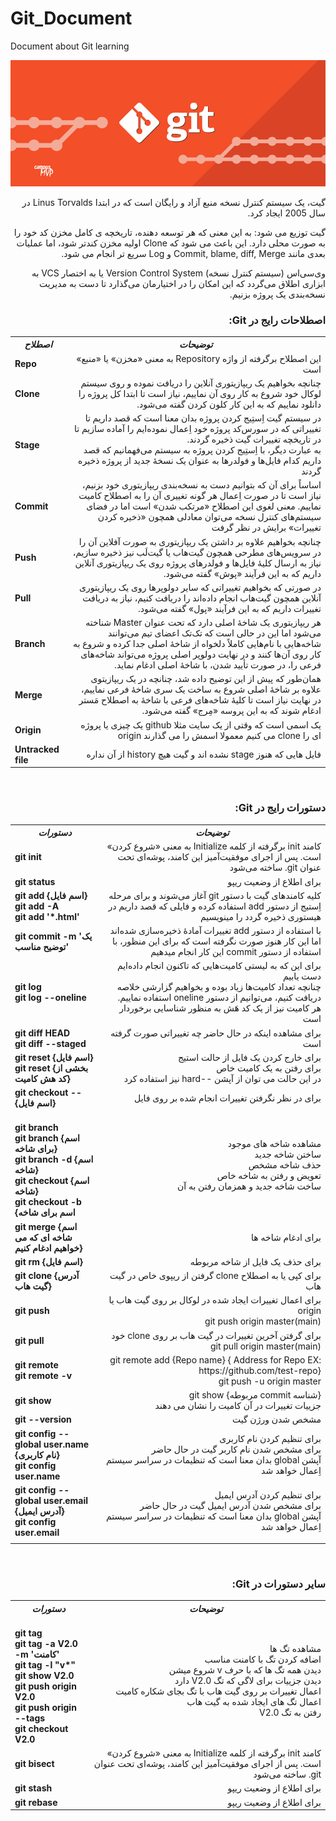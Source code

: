# Git_Document
Document about Git learning
 
<p align="center">
 <img alt="Git-Logo" src="image/git.png">
</p>

<p dir=rtl>
  گیت، یک سیستم کنترل نسخه منبع آزاد و رایگان است که در ابتدا Linus Torvalds  در سال 2005 ایجاد کرد.
</p>
<p dir=rtl>
گیت توزیع می شود: به این معنی که هر توسعه دهنده، تاریخچه ی کامل مخزن کد خود را به صورت محلی دارد. این باعث می شود که Clone اولیه مخزن کندتر شود، اما عملیات بعدی مانند Commit, blame, diff, Merge و Log سریع تر انجام می شود.
 </p>
 <p dir=rtl>
وی‌سی‌اس (سیستم کنترل نسخه) Version Control System یا به اختصار VCS به ابزاری اطلاق می‌گردد که این امکان را در اختیارمان می‌گذارد تا دست به مدیریت نسخه‌‌بندی یک پروژه بزنیم.
  </p>


<h3 dir=rtl>
  اصطلاحات رایج در Git:
</h3>

<table>
  <tr>
    <th><b><i>اصطلاح</i></b></th>
    <th><b><i>توضیحات</i></b></th>
  </tr>
  <tr>
    <td><b>Repo</b></td>
    <td dir=rtl>این اصطلاح برگرفته از واژه Repository به معنی «مخزن» یا «منبع» است</td>
  </tr>
  <tr>
    <td><b>Clone</b></td>
    <td dir=rtl> چنانچه بخواهیم یک ریپازیتوری آنلاین را دریافت نموده و روی سیستم لوکال خود شروع به کار روی آن نماییم، نیاز است تا ابتدا کل پروژه را دانلود نماییم که به این کار کلون کردن گفته می‌شود. </td>
  </tr>
  <tr>
    <td><b>Stage</b></td>
    <td dir=rtl>در سیستم گیت اِستِیج کردن پروژه بدان معنا است که قصد داریم تا تغییراتی که در سورس‌کد پروژه خود اِعمال نموده‌ایم را آماده سازیم تا در تاریخچه تغییرات گیت ذخیره گردند. </br>به عبارت دیگر، با اِستِیج کردن پروژه به سیستم می‌فهمانیم که قصد داریم کدام فایل‌ها و فولدرها به عنوان یک نسخهٔ جدید از پروژه ذخیره گردند</td>
  </tr>
  <tr>
    <td><b>Commit</b></td>
    <td dir=rtl> اساساً برای آن که بتوانیم دست به نسخه‌بندی ریپازیتوری خود بزنیم، نیاز است تا در صورت اِعمال هر گونه تغییری آن را به اصطلاح کامیت نماییم. معنی لغوی این اصطلاح «مرتکب شدن» است اما در فضای سیستم‌های کنترل نسخه می‌توان معادلی همچون «ذخیره کردن تغییرات» برایش در نظر گرفت </td>
  </tr>
  <tr>
    <td><b>Push</b></td>
    <td dir=rtl>چنانچه بخواهیم علاوه بر داشتن یک ریپازیتوری به صورت آفلاین آن را در سرویس‌های مطرحی همچون گیت‌هاب یا گیت‌لَب نیز ذخیره‌ سازیم،‌ نیاز به ارسال کلیهٔ‌ فایل‌ها و فولدرهای پروژه روی یک ریپازیتوری آنلاین داریم که به این فرآیند «پوش» گفته می‌شود.</td>
  </tr>
  <tr>
    <td><b>Pull</b></td>
    <td dir=rtl>  در صورتی که بخواهیم تغییراتی که سایر دولوپرها روی یک ریپازیتوری آنلاین همچون گیت‌هاب انجام داده‌اند را دریافت کنیم، نیاز به دریافت تغییرات داریم که به این فرآیند «پول» گفته می‌شود. </td>
  </tr>
    <tr>
    <td><b>Branch</b></td>
    <td dir=rtl> هر ریپازیتوری یک شاخهٔ اصلی دارد که تحت عنوان Master شناخته می‌شود اما این در حالی است که تک‌تک اعضای تیم می‌توانند شاخه‌هایی با نام‌هایی کاملاً دلخواه از شاخهٔ اصلی جدا کرده و شروع به کار روی آن‌ها کنند و در نهایت دولوپر اصلی پروژه می‌تواند شاخه‌های فرعی را، در صورت تأیید شدن، با شاخهٔ اصلی ادغام نماید. </td>
  </tr>
    </tr>
    <tr>
    <td><b>Merge</b></td>
    <td dir=rtl>  همان‌طور که پیش از این توضیح داده شد، چنانچه در یک ریپازیتوی علاوه بر شاخهٔ اصلی شروع به ساخت یک سری شاخهٔ‌ فرعی نماییم،‌ در نهایت نیاز است تا کلیهٔ شاخه‌‌های فرعی با شاخهٔ به اصطلاح مَستر ادغام شوند که به این پروسه «مِرج» گفته می‌شود. </td>
  </tr>
  <tr>
    <td><b>Origin</b></td>
    <td dir=rtl> یک اسمی است که وقتی از یک سایت مثلا github یک چیزی یا پروژه ای را clone می کنیم معمولا اسمش را می گذارند origin </td>
  </tr>
    <tr>
    <td><b>Untracked file</b></td>
    <td dir=rtl> فایل هایی که هنوز stage نشده اند و گیت هیچ history از آن نداره </td>
  </tr>
</table>

</br>
<h3 dir=rtl>
  دستورات رایج در Git:
</h3>

<table>
  <tr>
    <th><b><i>دستورات</i></b></th>
    <th><b><i>توضیحات</i></b></th>
  </tr>
  <tr>
    <td><b>git init</b></td>
    <td dir=rtl> کامند init برگرفته از کلمه Initialize به معنی «شروع کردن» است. پس از اجرای موفقیت‌آمیز این کامند،‌ پوشه‌ای تحت عنوان git. ساخته می‌شود </td>
  </tr>
  <tr>
    <td><b>git status</b></td>
    <td dir=rtl> برای اطلاع از وضعیت ریپو  </td>
  </tr>
  <tr>
    <td><b>git add {اسم فایل} </br> git add -A </br> git add '*.html'</b></td>
    <td dir=rtl> کلیه کامندهای گیت با دستور git آغاز می‌شوند و برای مرحله اِستیج از دستور add استفاده کرده و فایلی که قصد داریم در هیستوری ذخیره گردد را مینویسیم </td>
  </tr>
   <tr>
    <td><b>git commit -m 'یک توضیح مناسب'</b></td>
    <td dir=rtl> با استفاده از دستور add تغییرات آمادهٔ ذخیره‌سازی شده‌اند اما این کار هنوز صورت نگرفته است که برای این منظور، با استفاده از دستور commit این کار انجام میدهیم </td>
  </tr>
  <tr>
    <td><b>git log </br> git log --oneline</b></td>
    <td dir=rtl>برای این که به لیستی کامیت‌هایی که تاکنون انجام داده‌ایم دست یابیم </br> چنانچه تعداد کامیت‌ها زیاد بوده و بخواهیم گزارشی خلاصه دریافت کنیم، می‌توانیم از دستور oneline استفاده نماییم. </br> هر کامیت نیز از یک کد هَش به منظور شناسایی برخوردار است </td>
  </tr>
  <tr>
    <td><b>git diff HEAD </br> git diff --staged</b></td>
    <td dir=rtl> برای مشاهده اینکه در حال حاضر چه تغییراتی صورت گرفته است </td>
  </tr>
      <tr>
    <td><b>git reset {اسم فایل} </br> git reset {بخشی از کد هش کامیت} </br></b></td>
    <td dir=rtl> برای خارج کردن یک فایل از حالت استیج </br> برای رفتن به یک کامیت خاص </br> در این حالت می توان از آپشن --hard نیز استفاده کرد </td>
  </tr>
  </tr>
      <tr>
    <td><b>git checkout -- {اسم فایل} </b></td>
    <td dir=rtl> برای در نظر نگرفتن تغییرات انجام شده بر روی فایل </td>
  </tr>
  <tr>
    <td><b></br>git branch </br> git branch {اسم برای شاخه} </br> git branch -d {اسم شاخه} </br> git checkout {اسم شاخه} </br> git checkout -b {اسم برای شاخه </b></td>
    <td dir=rtl> مشاهده شاخه های موجود </br> ساختن شاخه جدید </br> حذف شاخه مشخص </br> تعویض و رفتن به شاخه خاص </br> ساخت شاخه جدید و همزمان رفتن به آن </td>
  </tr>
  <tr>
    <td><b>git merge {اسم شاخه ای که می خواهیم ادغام کنیم}</b></td>
    <td dir=rtl> برای ادغام شاخه ها </td>
  </tr>
    <tr>
    <td><b>git rm {اسم فایل}</b></td>
    <td dir=rtl> برای حذف یک فایل از شاخه مربوطه </td>
  </tr>
  <tr>
    <td><b>git clone {آدرس گیت هاب}</b></td>
    <td dir=rtl> برای کپی یا به اصطلاح clone گرفتن از ریپوی خاص در گیت هاب </td>
  </tr>
      <tr>
    <td><b>git push</b></td>
    <td dir=rtl> برای اعمال تغییرات ایجاد شده در لوکال بر روی گیت هاب یا origin </br> git push origin master(main) </td>
  </tr>
  <tr>
    <td><b>git pull</b></td>
    <td dir=rtl> برای گرفتن آخرین تغییرات در گیت هاب بر روی clone خود </br> git pull origin master(main) </td>
  </tr>
  <tr>
    <td><b>git remote</b></br><b>git remote -v</b></td>
    <td dir=rtl> git remote add {Repo name} { Address for Repo EX: https://github.com/test-repo} </br> git push -u origin master</td>
  </tr>
  <tr>
    <td><b>git show</b></td>
    <td dir=rtl> {شناسه commit مربوطه} git show </br> جزییات تغییرات در آن کامیت را نشان می دهند</td>
  </tr>
  <tr>
    <td><b>git --version</b></td>
    <td dir=rtl> مشخص شدن ورژن گیت </td>
  </tr>
  <tr>
    <td><b>git config --global user.name {نام کاربری} </br> git config user.name </b></td>
    <td dir=rtl> برای تنظیم کردن نام کاربری </br> برای مشخص شدن نام کاربر گیت در حال حاضر </br> آپشن global بدان معنا است که تنظیمات در سراسر سیستم اِعمال خواهد شد</td>
  </tr>
  <tr>
    <td><b>git config --global user.email {آدرس ایمیل} </br> git config user.email </b></td>
    <td dir=rtl> برای تنظیم کردن آدرس ایمیل </br> برای مشخص شدن آدرس ایمیل گیت در حال حاضر </br> آپشن global بدان معنا است که تنظیمات در سراسر سیستم اِعمال خواهد شد</td>
  </tr>
  <tr>
    <td><b></b></td>
    <td dir=rtl>  </td>
  </tr>
  </table>

</br>
<h3 dir=rtl>
  سایر دستورات در Git:
</h3>

<table>
  <tr>
    <th><b><i>دستورات</i></b></th>
    <th><b><i>توضیحات</i></b></th>
  </tr>
  <tr>
    <td></br><b>git tag</br>git tag -a V2.0 -m 'کامنت'</br>git tag -l "v*"</br>git show V2.0</br>git push origin V2.0</br>git push origin --tags</br>git checkout V2.0</b></br></td>
    <td dir=rtl>مشاهده تگ ها</br>اضافه کردن تگ با کامنت مناسب</br>دیدن همه تگ ها که با حرف v شروع میشن</br>دیدن جزییات برای لاگی که تگ V2.0 دارد</br>اعمال تغییرات بر روی گیت هاب با تگ بجای شکاره کامیت</br>اعمال تگ های ایجاد شده به گیت هاب</br>رفتن به تگ V2.0</td>
  </tr>
  <tr>
    <td><b>git bisect</b></td>
    <td dir=rtl> کامند init برگرفته از کلمه Initialize به معنی «شروع کردن» است. پس از اجرای موفقیت‌آمیز این کامند،‌ پوشه‌ای تحت عنوان git. ساخته می‌شود </td>
  </tr>
  <tr>
    <td><b>git stash</b></td>
    <td dir=rtl> برای اطلاع از وضعیت ریپو  </td>
  </tr>
  <tr>
    <td><b>git rebase</b></td>
    <td dir=rtl> برای اطلاع از وضعیت ریپو  </td>
  </tr>
  </table>
